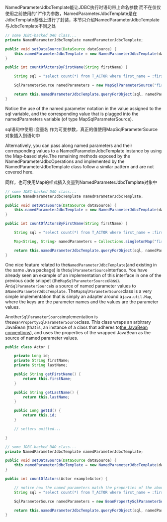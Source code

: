 NamedParameterJdbcTemplate能让JDBC执行时语句带上命名参数 而不在仅仅使用之前使用的"?"作为参数，NamedParameterJdbcTemplate是在JdbcTemplate基础上进行了封装，本节只介绍NamedParameterJdbcTemplate与JdbcTemplate不同之处

```java
// some JDBC-backed DAO class...
private NamedParameterJdbcTemplate namedParameterJdbcTemplate;

public void setDataSource(DataSource dataSource) {
    this.namedParameterJdbcTemplate = new NamedParameterJdbcTemplate(dataSource);
}

public int countOfActorsByFirstName(String firstName) {

    String sql = "select count(*) from T_ACTOR where first_name = :first_name";

    SqlParameterSource namedParameters = new MapSqlParameterSource("first_name", firstName);

    return this.namedParameterJdbcTemplate.queryForObject(sql, namedParameters, Integer.class);
}
```

Notice the use of the named parameter notation in the value assigned to the sql variable, and the corresponding value that is plugged into the namedParameters variable \(of type MapSqlParameterSource\).

sql语句中使用 :变量名 作为可变参数，真正的值使用MapSqlParameterSource对象插入到语句中

Alternatively, you can pass along named parameters and their corresponding values to a NamedParameterJdbcTemplate instance by using the Map-based style.The remaining methods exposed by the NamedParameterJdbcOperations and implemented by the NamedParameterJdbcTemplate class follow a similar pattern and are not covered here.

同样，也可使用Map的样式插入变量到NamedParameterJdbcTemplate对象中

```java
// some JDBC-backed DAO class...
private NamedParameterJdbcTemplate namedParameterJdbcTemplate;

public void setDataSource(DataSource dataSource) {
    this.namedParameterJdbcTemplate = new NamedParameterJdbcTemplate(dataSource);
}

public int countOfActorsByFirstName(String firstName) {

    String sql = "select count(*) from T_ACTOR where first_name = :first_name";

    Map<String, String> namedParameters = Collections.singletonMap("first_name", firstName);

    return this.namedParameterJdbcTemplate.queryForObject(sql, namedParameters,  Integer.class);
}
```

One nice feature related to the`NamedParameterJdbcTemplate`\(and existing in the same Java package\) is the`SqlParameterSource`interface. You have already seen an example of an implementation of this interface in one of the previous code snippet \(the`MapSqlParameterSource`class\). An`SqlParameterSource`is a source of named parameter values to a`NamedParameterJdbcTemplate`. The`MapSqlParameterSource`class is a very simple implementation that is simply an adapter around a`java.util.Map`, where the keys are the parameter names and the values are the parameter values.

Another`SqlParameterSource`implementation is the`BeanPropertySqlParameterSource`class. This class wraps an arbitrary JavaBean \(that is, an instance of a class that adheres to[the JavaBean conventions](http://www.oracle.com/technetwork/java/javase/documentation/spec-136004.html)\), and uses the properties of the wrapped JavaBean as the source of named parameter values.

```java
public class Actor {

    private Long id;
    private String firstName;
    private String lastName;

    public String getFirstName() {
        return this.firstName;
    }

    public String getLastName() {
        return this.lastName;
    }

    public Long getId() {
        return this.id;
    }

    // setters omitted...

}
```

```java
// some JDBC-backed DAO class...
private NamedParameterJdbcTemplate namedParameterJdbcTemplate;

public void setDataSource(DataSource dataSource) {
    this.namedParameterJdbcTemplate = new NamedParameterJdbcTemplate(dataSource);
}

public int countOfActors(Actor exampleActor) {

    // notice how the named parameters match the properties of the above 'Actor' class
    String sql = "select count(*) from T_ACTOR where first_name = :firstName and last_name = :lastName";

    SqlParameterSource namedParameters = new BeanPropertySqlParameterSource(exampleActor);

    return this.namedParameterJdbcTemplate.queryForObject(sql, namedParameters, Integer.class);
}
```





